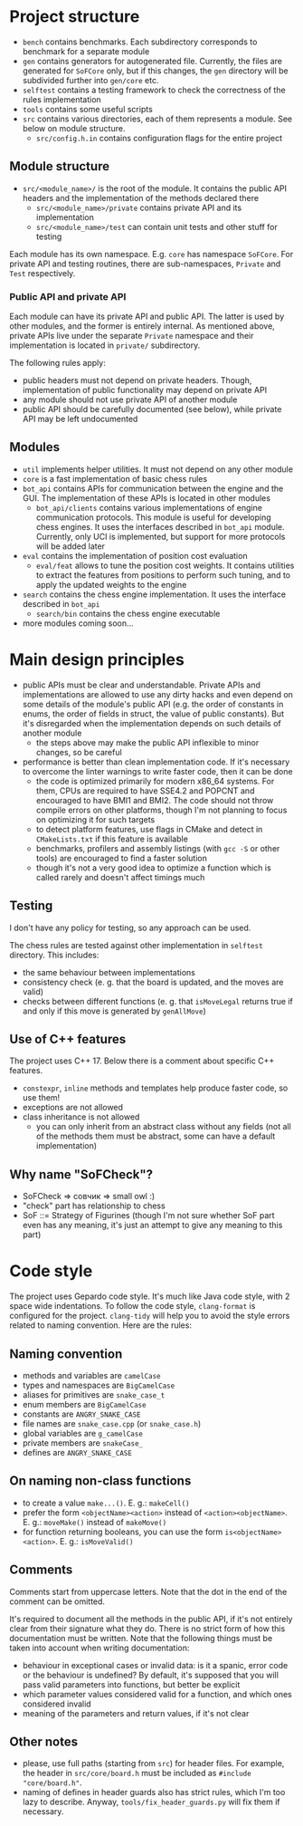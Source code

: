 # Project structure

- `bench` contains benchmarks. Each subdirectory corresponds to benchmark for a separate module
- `gen` contains generators for autogenerated file. Currently, the files are generated for
`SoFCore` only, but if this changes, the `gen` directory will be subdivided further into `gen/core`
etc.
- `selftest` contains a testing framework to check the correctness of the rules implementation
- `tools` contains some useful scripts
- `src` contains various directories, each of them represents a module. See below on module
structure.
  - `src/config.h.in` contains configuration flags for the entire project

## Module structure

- `src/<module_name>/` is the root of the module. It contains the public API headers and the
implementation of the methods declared there
  - `src/<module_name>/private` contains private API and its implementation
  - `src/<module_name>/test` can contain unit tests and other stuff for testing

Each module has its own namespace. E.g. `core` has namespace `SoFCore`. For private API and testing
routines, there are sub-namespaces, `Private` and `Test` respectively.

### Public API and private API

Each module can have its private API and public API. The latter is used by other modules, and the
former is entirely internal. As mentioned above, private APIs live under the separate `Private`
namespace and their implementation is located in `private/` subdirectory.

The following rules apply:

- public headers must not depend on private headers. Though, implementation of public functionality
may depend on private API
- any module should not use private API of another module
- public API should be carefully documented (see below), while private API may be left undocumented

## Modules

- `util` implements helper utilities. It must not depend on any other module
- `core` is a fast implementation of basic chess rules
- `bot_api` contains APIs for communication between the engine and the GUI. The implementation
of these APIs is located in other modules
  - `bot_api/clients` contains various implementations of engine communication protocols. This
module is useful for developing chess engines. It uses the interfaces described in `bot_api`
module. Currently, only UCI is implemented, but support for more protocols will be added later
- `eval` contains the implementation of position cost evaluation
  - `eval/feat` allows to tune the position cost weights. It contains utilities to extract the
features from positions to perform such tuning, and to apply the updated weights to the engine
- `search` contains the chess engine implementation. It uses the interface described in `bot_api`
  - `search/bin` contains the chess engine executable
- more modules coming soon...

# Main design principles

- public APIs must be clear and understandable. Private APIs and implementations are allowed to use
any dirty hacks and even depend on some details of the module's public API (e.g. the order of
constants in enums, the order of fields in struct, the value of public constants). But it's
disregarded when the implementation depends on such details of another module
  - the steps above may make the public API inflexible to minor changes, so be careful
- performance is better than clean implementation code. If it's necessary to overcome the linter
warnings to write faster code, then it can be done
  - the code is optimized primarily for modern x86_64 systems. For them, CPUs are required to have
SSE4.2 and POPCNT and encouraged to have BMI1 and BMI2. The code should not throw compile errors on
other platforms, though I'm not planning to focus on optimizing it for such targets
  - to detect platform features, use flags in CMake and detect in `CMakeLists.txt` if this feature
is available
  - benchmarks, profilers and assembly listings (with `gcc -S` or other tools) are encouraged to
find a faster solution
  - though it's not a very good idea to optimize a function which is called rarely and doesn't
affect timings much

## Testing

I don't have any policy for testing, so any approach can be used.

The chess rules are tested against other implementation in `selftest` directory. This includes:

- the same behaviour between implementations
- consistency check (e. g. that the board is updated, and the moves are valid)
- checks between different functions (e. g. that `isMoveLegal` returns true if and only if this
move is generated by `genAllMove`)

## Use of C++ features

The project uses C++ 17. Below there is a comment about specific C++ features.

- `constexpr`, `inline` methods and templates help produce faster code, so use them!
- exceptions are not allowed
- class inheritance is not allowed
  - you can only inherit from an abstract class without any fields (not all of the methods them
must be abstract, some can have a default implementation)

## Why name "SoFCheck"?

- SoFCheck => совчик => small owl :)
- "check" part has relationship to chess
- SoF ::= Strategy of Figurines (though I'm not sure whether SoF part even has any meaning, it's
just an attempt to give any meaning to this part)

# Code style

The project uses Gepardo code style. It's much like Java code style, with 2 space wide
indentations. To follow the code style, `clang-format` is configured for the project. `clang-tidy`
will help you to avoid the style errors related to naming convention. Here are the rules:

## Naming convention

- methods and variables are `camelCase`
- types and namespaces are `BigCamelCase`
- aliases for primitives are `snake_case_t`
- enum members are `BigCamelCase`
- constants are `ANGRY_SNAKE_CASE`
- file names are `snake_case.cpp` (or `snake_case.h`)
- global variables are `g_camelCase`
- private members are `snakeCase_`
- defines are `ANGRY_SNAKE_CASE`

## On naming non-class functions

- to create a value `make...()`. E. g.: `makeCell()`
- prefer the form `<objectName><action>` instead of `<action><objectName>`. E. g.: `moveMake()`
instead of `makeMove()`
- for function returning booleans, you can use the form `is<objectName><action>`. E. g.:
`isMoveValid()`

## Comments

Comments start from uppercase letters. Note that the dot in the end of the comment can be omitted.

It's required to document all the methods in the public API, if it's not entirely clear from their
signature what they do. There is no strict form of how this documentation must be written. Note
that the following things must be taken into account when writing documentation:
- behaviour in exceptional cases or invalid data: is it a spanic, error code or the behaviour is
undefined? By default, it's supposed that you will pass valid parameters into functions, but better
be explicit
- which parameter values considered valid for a function, and which ones considered invalid
- meaning of the parameters and return values, if it's not clear

## Other notes

- please, use full paths (starting from `src`) for header files. For example, the header in
`src/core/board.h` must be included as `#include "core/board.h"`.
- naming of defines in header guards also has strict rules, which I'm too lazy to describe. Anyway,
`tools/fix_header_guards.py` will fix them if necessary.
